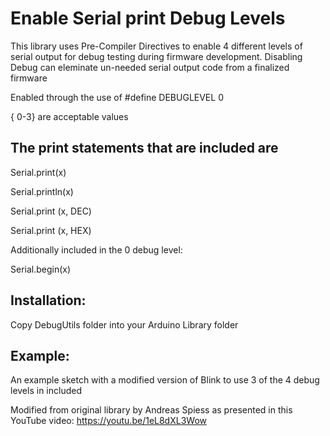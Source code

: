 # Enable Serial print Debug Levels

This library uses Pre-Compiler Directives to enable 4 different levels of serial output for debug testing during firmware development. Disabling Debug can eleminate un-needed serial output code from a finalized firmware

Enabled through the use of #define DEBUGLEVEL 0   

{ 0-3} are acceptable values

## The print statements that are included are

Serial.print(x)

Serial.println(x)

Serial.print (x, DEC)

Serial.print (x, HEX)

Additionally included in the 0 debug level:

Serial.begin(x) 


## Installation:
Copy DebugUtils folder into your Arduino Library folder

## Example:
An example sketch with a modified version of Blink to use 3 of the 4 debug levels in included



Modified from original library by Andreas Spiess as presented in this YouTube video: https://youtu.be/1eL8dXL3Wow
